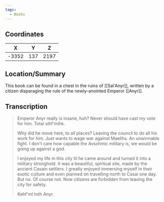 ```yaml
---
tags:
  - Books
---
```


## Coordinates
| **X** | **Y** | **Z** |
| :---: | :---: | :---: |
| -3352 |  137  | 2197  |

## Location/Summary
This book can be found in a chest in the ruins of [[Sal'Anyr]], written by a citizen disparaging the rule of the newly-anointed Emperor [[Anyr]].

## Transcription
> Emperor Anyr really is insane, huh? Never should have cast my vote for him. Total sihf'mihk.
>
> Why did he move here, to all places? Leaving the council to do all his work for him. Just wants to wage war against Maelihs. An unwinnable fight. I don't care how capable the Avsohmic military is, we would be going up against a god.
>
> I enjoyed my life in this city til he came around and turned it into a military stronghold. It was a beautiful, spiritual site, made by the ancient Casain settlers. I greatly enjoyed immersing myself in their exotic culture and even planned on travelling north to Casai one day. But no. Of course not. Now citizens are forbidden from leaving the city for safety.
>
> Kehf'ml toth Anyr.



